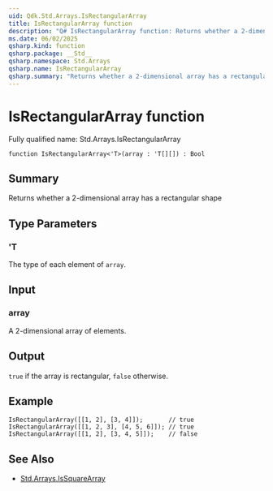 ```yaml
---
uid: Qdk.Std.Arrays.IsRectangularArray
title: IsRectangularArray function
description: "Q# IsRectangularArray function: Returns whether a 2-dimensional array has a rectangular shape"
ms.date: 06/02/2025
qsharp.kind: function
qsharp.package: __Std__
qsharp.namespace: Std.Arrays
qsharp.name: IsRectangularArray
qsharp.summary: "Returns whether a 2-dimensional array has a rectangular shape"
---
```


# IsRectangularArray function

Fully qualified name: Std.Arrays.IsRectangularArray

```qsharp
function IsRectangularArray<'T>(array : 'T[][]) : Bool
```

## Summary
Returns whether a 2-dimensional array has a rectangular shape

## Type Parameters
### 'T
The type of each element of `array`.

## Input
### array
A 2-dimensional array of elements.

## Output
`true` if the array is rectangular, `false` otherwise.

## Example
```qsharp
IsRectangularArray([[1, 2], [3, 4]]);       // true
IsRectangularArray([[1, 2, 3], [4, 5, 6]]); // true
IsRectangularArray([[1, 2], [3, 4, 5]]);    // false
```

## See Also
- [Std.Arrays.IsSquareArray](xref:Qdk.Std.Arrays.IsSquareArray)
